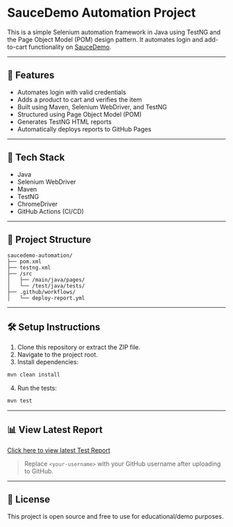 # SauceDemo Automation Project

This is a simple Selenium automation framework in Java using TestNG and the Page Object Model (POM) design pattern. It automates login and add-to-cart functionality on [SauceDemo](https://www.saucedemo.com/).

---

## 🚀 Features

- Automates login with valid credentials
- Adds a product to cart and verifies the item
- Built using Maven, Selenium WebDriver, and TestNG
- Structured using Page Object Model (POM)
- Generates TestNG HTML reports
- Automatically deploys reports to GitHub Pages

---

## 🧰 Tech Stack

- Java
- Selenium WebDriver
- Maven
- TestNG
- ChromeDriver
- GitHub Actions (CI/CD)

---

## 📂 Project Structure

```
saucedemo-automation/
├── pom.xml
├── testng.xml
├── /src
│   ├── /main/java/pages/
│   └── /test/java/tests/
├── .github/workflows/
│   └── deploy-report.yml
```

---

## 🛠️ Setup Instructions

1. Clone this repository or extract the ZIP file.
2. Navigate to the project root.
3. Install dependencies:

```bash
mvn clean install
```

4. Run the tests:

```bash
mvn test
```

---

## 📊 View Latest Report

[Click here to view latest Test Report](https://<your-username>.github.io/saucedemo-automation-java/)

> Replace `<your-username>` with your GitHub username after uploading to GitHub.

---

## 📄 License

This project is open source and free to use for educational/demo purposes.
